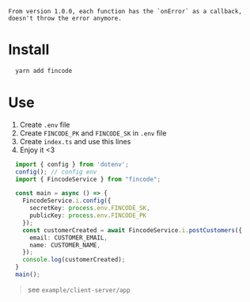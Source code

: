 ```
From version 1.0.0, each function has the `onError` as a callback, doesn't throw the error anymore.
```
# Install
```bash
  yarn add fincode
```

# Use

1. Create `.env` file
2. Create `FINCODE_PK` and `FINCODE_SK` in `.env` file
3. Create `index.ts` and use this lines
4. Enjoy it <3
```typescript
  import { config } from 'dotenv';
  config(); // config env
  import { FincodeService } from "fincode";

  const main = async () => {
    FincodeService.i.config({
      secretKey: process.env.FINCODE_SK,
      publicKey: process.env.FINCODE_PK
    });
    const customerCreated = await FincodeService.i.postCustomers({
      email: CUSTOMER_EMAIL,
      name: CUSTOMER_NAME,
    });
    console.log(customerCreated);
  }
  main();
```

> see `example/client-server/app`
